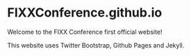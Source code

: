 # FIXXConference.github.io

Welcome to the FIXX Conference first official website!

This website uses Twitter Bootstrap, Github Pages and Jekyll.
